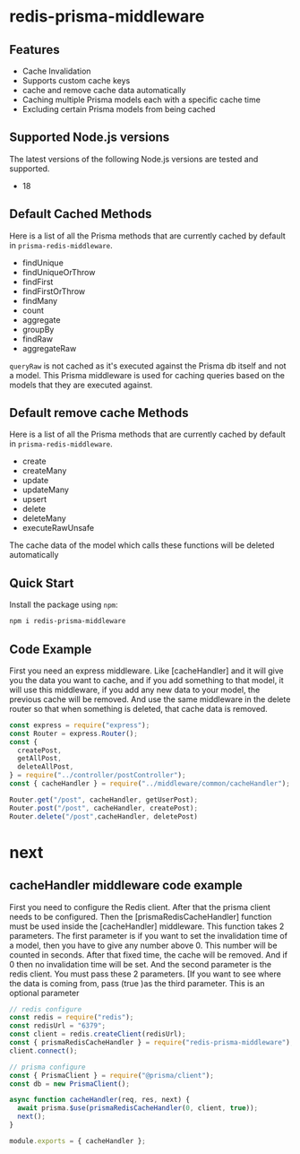 # redis-prisma-middleware


## Features

- Cache Invalidation
- Supports custom cache keys
- cache and remove cache data automatically
- Caching multiple Prisma models each with a specific cache time
- Excluding certain Prisma models from being cached

## Supported Node.js versions

The latest versions of the following Node.js versions are tested and supported.
- 18

## Default Cached Methods

Here is a list of all the Prisma methods that are currently cached by default in `prisma-redis-middleware`.

- findUnique
- findUniqueOrThrow
- findFirst
- findFirstOrThrow
- findMany
- count
- aggregate
- groupBy
- findRaw
- aggregateRaw

`queryRaw` is not cached as it's executed against the Prisma db itself and not a model. This Prisma middleware is used
for caching queries based on the models that they are executed against.


## Default remove cache Methods

Here is a list of all the Prisma methods that are currently cached by default in `prisma-redis-middleware`.
  - create
  - createMany
  - update
  - updateMany
  - upsert
  - delete
  - deleteMany
  - executeRawUnsafe

The cache data of the model which calls these functions will be deleted automatically


## Quick Start

Install the package using `npm`:

```sh
npm i redis-prisma-middleware
```

## Code Example 

First you need an express middleware. Like [cacheHandler] and it will give you the data you want to cache, and if you add something to that model, it will use this middleware, if you add any new data to your model, the previous cache will be removed. And use the same middleware in the delete router so that when something is deleted, that cache data is removed.

```js
const express = require("express");
const Router = express.Router();
const {
  createPost,
  getAllPost,
  deleteAllPost,
} = require("../controller/postController");
const { cacheHandler } = require("../middleware/common/cacheHandler");

Router.get("/post", cacheHandler, getUserPost);
Router.post("/post", cacheHandler, createPost); 
Router.delete("/post",cacheHandler, deletePost)

```

# next
## cacheHandler middleware code example

First you need to configure the Redis client. After that the prisma client needs to be configured. Then the [prismaRedisCacheHandler] function must be used inside the [cacheHandler] middleware. This function takes 2 parameters. The first parameter is if you want to set the invalidation time of a model, then you have to give any number above 0. This number will be counted in seconds. After that fixed time, the cache will be removed. And if 0 then no invalidation time will be set.
And the second parameter is the redis client. You must pass these 2 parameters.
[If you want to see where the data is coming from, pass (true )as the third parameter. This is an optional parameter

```js
// redis configure
const redis = require("redis");
const redisUrl = "6379";
const client = redis.createClient(redisUrl);
const { prismaRedisCacheHandler } = require("redis-prisma-middleware");
client.connect();

// prisma configure
const { PrismaClient } = require("@prisma/client");
const db = new PrismaClient();

async function cacheHandler(req, res, next) {
  await prisma.$use(prismaRedisCacheHandler(0, client, true));
  next();
}

module.exports = { cacheHandler };

```



  

